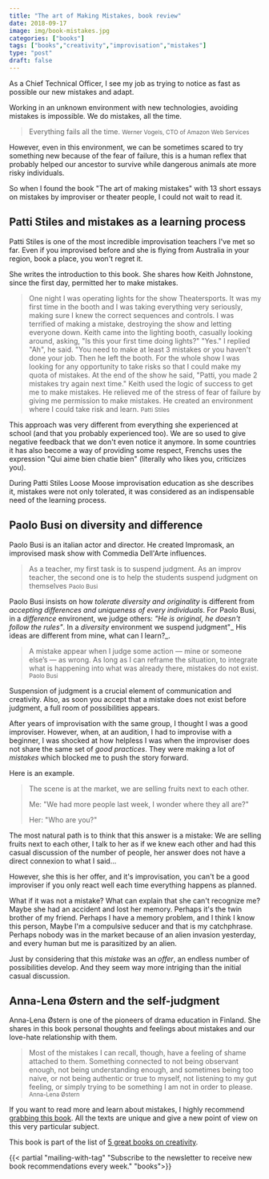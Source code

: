 ```yaml
---
title: "The art of Making Mistakes, book review"
date: 2018-09-17
image: img/book-mistakes.jpg
categories: ["books"]
tags: ["books","creativity","improvisation","mistakes"]
type: "post"
draft: false
---
```


As a Chief Technical Officer, I see my job as trying to notice as fast as possible our new mistakes and adapt.

Working in an unknown environment with new technologies, avoiding mistakes is impossible. We do mistakes, all the time.

> Everything fails all the time.
> <small>Werner Vogels, CTO of Amazon Web Services</small>

However, even in this environment, we can be sometimes scared to try something new because of the fear of failure, this is a human reflex that probably helped our ancestor to survive while dangerous animals ate more risky individuals.

So when I found the book "The art of making mistakes" with 13 short essays on mistakes by improviser or theater people, I could not wait to read it.

## Patti Stiles and mistakes as a learning process

Patti Stiles is one of the most incredible improvisation teachers I've met so far. Even if you improvised before and she is flying from Australia in your region, book a place, you won't regret it.

She writes the introduction to this book. She shares how Keith Johnstone, since the first day, permitted her to make mistakes.

> One night I was operating lights for the show Theatersports. It was my first time in the booth and I was taking everything very seriously, making sure I knew the correct sequences and controls. I was terrified of making a mistake, destroying the show and letting everyone down. Keith came into the lighting booth, casually looking around, asking, "Is this your first time doing lights?"
> "Yes." I replied
> "Ah", he said. "You need to make at least 3 mistakes or you haven't done your job.
> Then he left the booth.
> For the whole show I was looking for any opportunity to take risks so that I could make my quota of mistakes. At the end of the show he said, "Patti, you made 2 mistakes  try again next time."
> Keith used the logic of success to get me to make mistakes. He relieved me of the stress of fear of failure by giving me permission to make mistakes. He created an environment where I could take risk and learn.
> <small>Patti Stiles</small>

This approach was very different from everything she experienced at school (and that you probably experienced too). We are so used to give negative feedback that we don't even notice it anymore. In some countries it has also become a way of providing some respect, Frenchs uses the expression "Qui aime bien chatie bien" (literally who likes you, criticizes you).

During Patti Stiles Loose Moose improvisation education as she describes it, mistakes were not only tolerated, it was considered as an indispensable need of the learning process.

## Paolo Busi on diversity and difference

Paolo Busi is an italian actor and director. He created Impromask, an improvised mask show with Commedia Dell'Arte influences. 

> As a teacher, my first task is to suspend judgment. As an improv teacher, the second one is to help the students suspend judgment on themselves
> <small>Paolo Busi</small>

Paolo Busi insists on how _tolerate diversity and originality_ is different from _accepting differences and uniqueness of every individuals_. For Paolo Busi, in a _difference_ environent, we judge others: _"He is original, he doesn't follow the rules"_. In a _diversity_ environment we suspend judgment"_ His ideas are different from mine, what can I learn?_.

> A mistake appear when I judge some action — mine or someone else’s — as wrong. As long as I can reframe the situation, to integrate what is happening into what was already there, mistakes do not exist.
> <small>Paolo Busi</small>

Suspension of judgment is a crucial element of communication and creativity. Also, as soon you accept that a mistake does not exist before judgment, a full room of possibilities appears.

After years of improvisation with the same group, I thought I was a good improviser. However, when, at an audition, I had to improvise with a beginner, I was shocked at how helpless I was when the improviser does not share the same set of _good practices_. They were making a lot of _mistakes_ which blocked me to push the story forward. 

Here is an example.

> The scene is at the market, we are selling fruits next to each other.
> 
> Me: "We had more people last week, I wonder where they all are?"
> 
> Her: "Who are you?"

The most natural path is to think that this answer is a mistake: We are selling fruits next to each other, I talk to her as if we knew each other and had this casual discussion of the number of people, her answer does not have a direct connexion to what I said...

However, she this is her offer, and it's improvisation, you can't be a good improviser if you only react well each time everything happens as planned. 

What if it was not a mistake? What can explain that she can't recognize me? Maybe she had an accident and lost her memory. Perhaps it's the twin brother of my friend. Perhaps I have a memory problem, and I think I know this person, Maybe I'm a  compulsive seducer and that is my catchphrase. Perhaps nobody was in the market because of an alien invasion yesterday, and every human but me is parasitized by an alien.

Just by considering that this _mistake_ was an _offer_, an endless number of possibilities develop. And they seem way more intriging than the initial casual discussion.

## Anna-Lena Østern and the self-judgment

Anna-Lena Østern is one of the pioneers of drama education in Finland. She shares in this book personal thoughts and feelings about mistakes and our love-hate relationship with them.

> Most of the mistakes I can recall, though, have a feeling of shame attached to them. Something connected to not being observant enough, not being understanding enough, and sometimes being too naive, or not being authentic or true to myself, not listening to my gut feeling, or simply trying to be something I am not in order to please.
> <small>Anna-Lena Østern</small>

If you want to read more and learn about mistakes, I highly recommend [grabbing this book](http://draamatyo.fi/tuote/the-art-of-making-mistakes/). All the texts are unique and give a new point of view on this very particular subject.

This book is part of the list of [5 great books on creativity](/5-great-books-about-creativity/).

{{< partial "mailing-with-tag" "Subscribe to the newsletter to receive new book recommendations every week." "books">}}